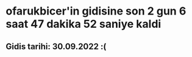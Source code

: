 # ofarukbicer'in gidisine son 2 gun 6 saat 47 dakika 52 saniye kaldi

## Gidis tarihi: 30.09.2022 :(